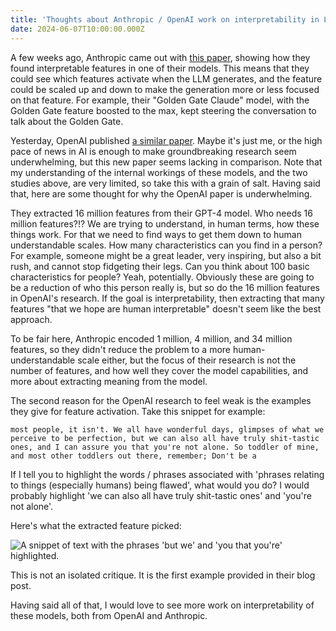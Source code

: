 ```yaml
---
title: 'Thoughts about Anthropic / OpenAI work on interpretability in LLMs'
date: 2024-06-07T10:00:00.000Z
---
```


A few weeks ago, Anthropic came out with [this paper](https://transformer-circuits.pub/2024/scaling-monosemanticity/index.html), showing how they found interpretable features in one of their models. This means that they could see which features activate when the LLM generates, and the feature could be scaled up and down to make the generation more or less focused on that feature. For example, their "Golden Gate Claude" model, with the Golden Gate feature boosted to the max, kept steering the conversation to talk about the Golden Gate.

Yesterday, OpenAI published [a similar paper](https://openai.com/index/extracting-concepts-from-gpt-4/). Maybe it's just me, or the high pace of news in AI is enough to make groundbreaking research seem underwhelming, but this new paper seems lacking in comparison. Note that my understanding of the internal workings of these models, and the two studies above, are very limited, so take this with a grain of salt. Having said that, here are some thought for why the OpenAI paper is underwhelming.

They extracted 16 million features from their GPT-4 model. Who needs 16 million features?!? We are trying to understand, in human terms, how these things work. For that we need to find ways to get them down to human understandable scales. How many characteristics can you find in a person? For example, someone might be a great leader, very inspiring, but also a bit rush, and cannot stop fidgeting their legs. Can you think about 100 basic characteristics for people? Yeah, potentially. Obviously these are going to be a reduction of who this person really is, but so do the 16 million features in OpenAI's research. If the goal is interpretability, then extracting that many features "that we hope are human interpretable" doesn't seem like the best approach.

To be fair here, Anthropic encoded 1 million, 4 million, and 34 million features, so they didn't reduce the problem to a more human-understandable scale either, but the focus of their research is not the number of features, and how well they cover the model capabilities, and more about extracting meaning from the model.

The second reason for the OpenAI research to feel weak is the examples they give for feature activation. Take this snippet for example:

```
most people, it isn't. We all have wonderful days, glimpses of what we perceive to be perfection, but we can also all have truly shit-tastic ones, and I can assure you that you're not alone. So toddler of mine, and most other toddlers out there, remember; Don't be a
```

If I tell you to highlight the words / phrases associated with 'phrases relating to things (especially humans) being flawed', what would you do? I would probably highlight 'we can also all have truly shit-tastic ones' and 'you're not alone'.

Here's what the extracted feature picked:

![A snippet of text with the phrases 'but we' and 'you that you're' highlighted.]({static}/images/blog/openai_human_imperfection_feature_extraction_example.png)

This is not an isolated critique. It is the first example provided in their blog post.

Having said all of that, I would love to see more work on interpretability of these models, both from OpenAI and Anthropic.
